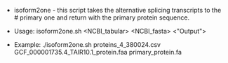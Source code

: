 

- isoform2one - this script takes the alternative splicing transcripts to the # primary one and return with the primary protein sequence.

- Usage: isoform2one.sh <NCBI_tabular> <NCBI_fasta> <"Output">
  
- Example: ./isoform2one.sh proteins_4_380024.csv GCF_000001735.4_TAIR10.1_protein.faa primary_protein.fa
